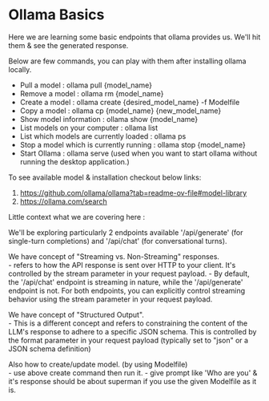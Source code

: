 # Ollama Basics

Here we are learning some basic endpoints that ollama provides us. We'll hit them & see the generated response.

Below are few commands, you can play with them after installing ollama locally.  

* Pull a model : ollama pull {model_name}
* Remove a model : ollama rm {model_name}
* Create a model : ollama create {desired_model_name} -f Modelfile
* Copy a model : ollama cp {model_name} {new_model_name}
* Show model information : ollama show {model_name}
* List models on your computer : ollama list
* List which models are currently loaded : ollama ps
* Stop a model which is currently running : ollama stop {model_name}
* Start Ollama : ollama serve  (used when you want to start ollama without running the desktop application.)


To see available model & installation checkout below links:
1. https://github.com/ollama/ollama?tab=readme-ov-file#model-library
2. https://ollama.com/search


Little context what we are covering here : 

We'll be exploring particularly 2 endpoints available '/api/generate' (for single-turn completions) and '/api/chat' (for conversational turns).


We have concept of "Streaming vs. Non-Streaming" responses.  
    - refers to how the API response is sent over HTTP to your client. It's controlled by the stream parameter in your request payload.
    - By default, the '/api/chat' endpoint is streaming in nature, while the '/api/generate' endpoint is not. For both endpoints, you can explicitly control streaming behavior using the stream parameter in your request payload.


We have concept of "Structured Output".  
    - This is a different concept and refers to constraining the content of the LLM's response to adhere to a specific JSON schema. This is controlled by the format parameter in your request payload (typically set to "json" or a JSON schema definition)


Also how to create/update model. (by using Modelfile)   
    - use above create command then run it.
    - give prompt like 'Who are you' & it's response should be about superman if you use the given Modelfile as it is.